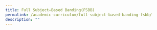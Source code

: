 ```yaml
---
title: Full Subject–Based Banding(FSBB)
permalink: /academic-curriculum/full-subject-based-banding-fsbb/
description: ""
---
```

